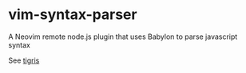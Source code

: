 # vim-syntax-parser
A Neovim remote node.js plugin that uses Babylon to parse javascript syntax

See [tigris][1]

[1]: https://github.com/billyvg/tigris.nvim
